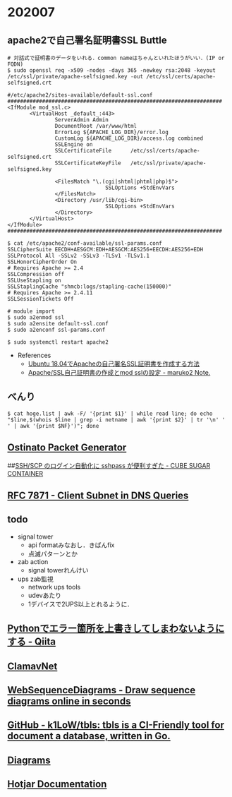 # 202007

## apache2で自己署名証明書SSL Buttle
```
# 対話式で証明書のデータをいれる．common nameはちゃんといれたほうがいい．(IP or FQDN)
$ sudo openssl req -x509 -nodes -days 365 -newkey rsa:2048 -keyout /etc/ssl/private/apache-selfsigned.key -out /etc/ssl/certs/apache-selfsigned.crt

#/etc/apache2/sites-available/default-ssl.conf
####################################################################
<IfModule mod_ssl.c>
       <VirtualHost _default_:443>
               ServerAdmin Admin
               DocumentRoot /var/www/html
               ErrorLog ${APACHE_LOG_DIR}/error.log
               CustomLog ${APACHE_LOG_DIR}/access.log combined
               SSLEngine on
               SSLCertificateFile      /etc/ssl/certs/apache-selfsigned.crt
               SSLCertificateKeyFile   /etc/ssl/private/apache-selfsigned.key

               <FilesMatch "\.(cgi|shtml|phtml|php)$">
                               SSLOptions +StdEnvVars
               </FilesMatch>
               <Directory /usr/lib/cgi-bin>
                               SSLOptions +StdEnvVars
               </Directory>
       </VirtualHost>
</IfModule>
####################################################################

$ cat /etc/apache2/conf-available/ssl-params.conf
SSLCipherSuite EECDH+AESGCM:EDH+AESGCM:AES256+EECDH:AES256+EDH
SSLProtocol All -SSLv2 -SSLv3 -TLSv1 -TLSv1.1
SSLHonorCipherOrder On
# Requires Apache >= 2.4
SSLCompression off
SSLUseStapling on
SSLStaplingCache "shmcb:logs/stapling-cache(150000)"
# Requires Apache >= 2.4.11
SSLSessionTickets Off

# module import
$ sudo a2enmod ssl
$ sudo a2ensite default-ssl.conf
$ sudo a2enconf ssl-params.conf

$ sudo systemctl restart apache2
```
- References
  - [Ubuntu 18.04でApacheの自己署名SSL証明書を作成する方法](https://www.codeflow.site/ja/article/how-to-create-a-self-signed-ssl-certificate-for-apache-in-ubuntu-18-04)
  - [Apache/SSL自己証明書の作成とmod sslの設定 - maruko2 Note.](http://www.maruko2.com/mw/Apache/SSL%E8%87%AA%E5%B7%B1%E8%A8%BC%E6%98%8E%E6%9B%B8%E3%81%AE%E4%BD%9C%E6%88%90%E3%81%A8mod_ssl%E3%81%AE%E8%A8%AD%E5%AE%9A)

## べんり
```
$ cat hoge.list | awk -F/ '{print $1}' | while read line; do echo "$line,$(whois $line | grep -i netname | awk '{print $2}' | tr '\n' ' ' | awk '{print $NF}')"; done
```

## [Ostinato Packet Generator](https://ostinato.org/)

##[SSH/SCP のログイン自動化に sshpass が便利すぎた - CUBE SUGAR CONTAINER](https://blog.amedama.jp/entry/2017/06/03/131852)

## [RFC 7871 - Client Subnet in DNS Queries](https://tools.ietf.org/html/rfc7871)

## todo
- signal tower
  - api formatみなおし．きばんfix
  - 点滅パターンとか
- zab action
  - signal towerれんけい
- ups zab監視　
  - network ups tools
  - udevあたり
  - 1デバイスで2UPS以上とれるように．

## [Pythonでエラー箇所を上書きしてしまわないようにする - Qiita](https://qiita.com/itkr/items/d2c2e6992a73d45785ba)

## [ClamavNet](https://www.clamav.net/)

## [WebSequenceDiagrams - Draw sequence diagrams online in seconds](https://www.websequencediagrams.com/)

## [GitHub - k1LoW/tbls: tbls is a CI-Friendly tool for document a database, written in Go.](https://github.com/k1LoW/tbls)

## [Diagrams](https://www.diagrams.net/)

## [Hotjar Documentation](https://help.hotjar.com/hc/en-us)